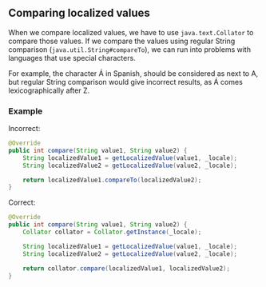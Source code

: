 ## **Comparing localized values** ##

When we compare localized values, we have to use ```java.text.Collator``` to
compare those values. If we compare the values using regular String comparison
(```java.util.String#compareTo```), we can run into problems with languages
that use special characters.

For example, the character &Aacute; in Spanish, should be considered as next to
A, but regular String comparison would give incorrect results, as &Aacute; comes
lexicographically after Z.

### **Example** ###

Incorrect:

```java
@Override
public int compare(String value1, String value2) {
    String localizedValue1 = getLocalizedValue(value1, _locale);
    String localizedValue2 = getLocalizedValue(value2, _locale);

    return localizedValue1.compareTo(localizedValue2);
}
```

Correct:

```java
@Override
public int compare(String value1, String value2) {
    Collator collator = Collator.getInstance(_locale);

    String localizedValue1 = getLocalizedValue(value1, _locale);
    String localizedValue2 = getLocalizedValue(value2, _locale);

    return collator.compare(localizedValue1, localizedValue2);
}
```